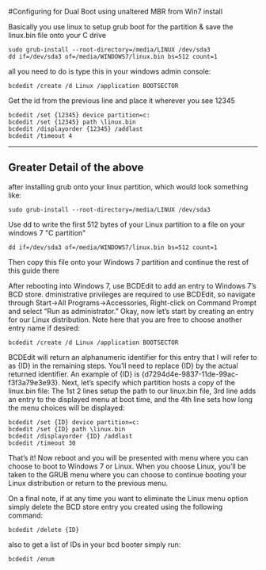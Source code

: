 #Configuring for Dual Boot using unaltered MBR from Win7 install

Basically you use linux to setup grub boot for the partition & save the linux.bin file onto your C drive

    sudo grub-install --root-directory=/media/LINUX /dev/sda3
    dd if=/dev/sda3 of=/media/WINDOWS7/linux.bin bs=512 count=1

all you need to do is type this in your windows admin console:

    bcdedit /create /d Linux /application BOOTSECTOR

Get the id from the previous line and place it wherever you see 12345

    bcdedit /set {12345} device partition=c:
    bcdedit /set {12345} path \linux.bin
    bcdedit /displayorder {12345} /addlast
    bcdedit /timeout 4

___
## Greater Detail of the above

after installing grub onto your linux partition, which would look something like:

    sudo grub-install --root-directory=/media/LINUX /dev/sda3

Use dd to write the first 512 bytes of your Linux partition to a file on your windows 7 "C partition"

    dd if=/dev/sda3 of=/media/WINDOWS7/linux.bin bs=512 count=1

Then copy this file onto your Windows 7 partition and continue the rest of this guide there

After rebooting into Windows 7, use BCDEdit to add an entry to Windows 7’s BCD store.
dministrative privileges are required to use BCDEdit, so navigate through Start->All Programs->Accessories, Right-click on Command Prompt and select “Run as administrator.” Okay, now let’s start by creating an entry for our Linux distribution. Note here that you are free to choose another entry name if desired:

    bcdedit /create /d Linux /application BOOTSECTOR

BCDEdit will return an alphanumeric identifier for this entry that I will refer to as {ID} in the remaining steps. You’ll need to replace {ID} by the actual returned identifier. An example of {ID} is {d7294d4e-9837-11de-99ac-f3f3a79e3e93}. Next, let’s specify which partition hosts a copy of the linux.bin file:
The 1st 2 lines setup the path to our linux.bin file, 3rd line adds an entry to the displayed menu at boot time, and the 4th line sets how long the menu choices will be displayed:

    bcdedit /set {ID} device partition=c:
    bcdedit /set {ID} path \linux.bin
    bcdedit /displayorder {ID} /addlast
    bcdedit /timeout 30

That’s it! Now reboot and you will be presented with menu where you can choose to boot to Windows 7 or Linux. When you choose Linux, you’ll be taken to the GRUB menu where you can choose to continue booting your Linux distribution or return to the previous menu.

On a final note, if at any time you want to eliminate the Linux menu option simply delete the BCD store entry you created using the following command:

    bcdedit /delete {ID}

also to get a list of IDs in your bcd booter simply run:

    bcdedit /enum
